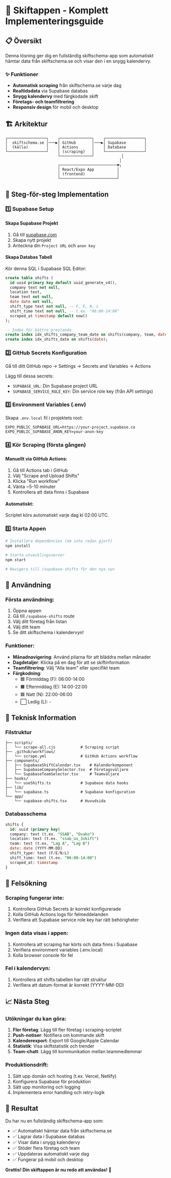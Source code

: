 # 🚀 Skiftappen - Komplett Implementeringsguide

## 📋 Översikt

Denna lösning ger dig en fullständig skiftschema-app som automatiskt hämtar data från skiftschema.se och visar den i en snygg kalendervy.

### ✨ Funktioner
- **Automatisk scraping** från skiftschema.se varje dag
- **Realtidsdata** via Supabase databas
- **Snygg kalendervy** med färgkodade skift
- **Företags- och teamfiltrering**
- **Responsiv design** för mobil och desktop

## 🏗️ Arkitektur

```
┌─────────────────┐    ┌──────────────┐    ┌─────────────────┐
│  skiftschema.se │───▶│ GitHub       │───▶│ Supabase        │
│  (källa)        │    │ Actions      │    │ Database        │
└─────────────────┘    │ (scraping)   │    └─────────────────┘
                       └──────────────┘            │
                                                  │
                       ┌─────────────────────────▼┐
                       │ React/Expo App          │
                       │ (frontend)              │
                       └─────────────────────────┘
```

## 🚀 Steg-för-steg Implementation

### 1️⃣ Supabase Setup

#### Skapa Supabase Projekt
1. Gå till [supabase.com](https://supabase.com)
2. Skapa nytt projekt
3. Anteckna din `Project URL` och `anon key`

#### Skapa Databas Tabell
Kör denna SQL i Supabase SQL Editor:

```sql
create table shifts (
  id uuid primary key default uuid_generate_v4(),
  company text not null,
  location text,
  team text not null,
  date date not null,
  shift_type text not null, -- F, E, N, L
  shift_time text not null, -- t.ex. "06:00-14:00"
  scraped_at timestamp default now()
);

-- Index för bättre prestanda
create index idx_shifts_company_team_date on shifts(company, team, date);
create index idx_shifts_date on shifts(date);
```

### 2️⃣ GitHub Secrets Konfiguration

Gå till ditt GitHub repo → Settings → Secrets and Variables → Actions

Lägg till dessa secrets:
- `SUPABASE_URL`: Din Supabase project URL
- `SUPABASE_SERVICE_ROLE_KEY`: Din service role key (från API settings)

### 3️⃣ Environment Variables (.env)

Skapa `.env.local` fil i projektets root:

```env
EXPO_PUBLIC_SUPABASE_URL=https://your-project.supabase.co
EXPO_PUBLIC_SUPABASE_ANON_KEY=your-anon-key
```

### 4️⃣ Kör Scraping (första gången)

#### Manuellt via GitHub Actions:
1. Gå till Actions tab i GitHub
2. Välj "Scrape and Upload Shifts"
3. Klicka "Run workflow"
4. Vänta ~5-10 minuter
5. Kontrollera att data finns i Supabase

#### Automatiskt:
Scriptet körs automatiskt varje dag kl 02:00 UTC.

### 5️⃣ Starta Appen

```bash
# Installera dependencies (om inte redan gjort)
npm install

# Starta utvecklingsserver
npm start

# Navigera till /supabase-shifts för den nya vyn
```

## 📱 Användning

### Första användning:
1. Öppna appen
2. Gå till `/supabase-shifts` route
3. Välj ditt företag från listan
4. Välj ditt team
5. Se ditt skiftschema i kalendervyn!

### Funktioner:
- **Månadnavigering**: Använd pilarna för att bläddra mellan månader
- **Dagdetaljer**: Klicka på en dag för att se skiftinformation
- **Teamfiltrering**: Välj "Alla team" eller specifikt team
- **Färgkodning**: 
  - 🟦 Förmiddag (F): 06:00-14:00
  - 🟧 Eftermiddag (E): 14:00-22:00  
  - 🟦 Natt (N): 22:00-06:00
  - ⬜ Ledig (L): -

## 🔧 Teknisk Information

### Filstruktur
```
├── scripts/
│   └── scrape-all.cjs           # Scraping script
├── .github/workflows/
│   └── scrape.yml               # GitHub Actions workflow
├── components/
│   ├── SupabaseShiftCalendar.tsx    # Kalenderkomponent
│   ├── SupabaseCompanySelector.tsx  # Företagsväljare
│   └── SupabaseTeamSelector.tsx     # Teamväljare
├── hooks/
│   └── useShifts.ts             # Supabase data hooks
├── lib/
│   └── supabase.ts              # Supabase konfiguration
└── app/
    └── supabase-shifts.tsx      # Huvudsida
```

### Databasschema
```sql
shifts {
  id: uuid (primary key)
  company: text (t.ex. "SSAB", "Ovako")
  location: text (t.ex. "ssab_ox_3skift") 
  team: text (t.ex. "Lag A", "Lag B")
  date: date (YYYY-MM-DD)
  shift_type: text (F/E/N/L)
  shift_time: text (t.ex. "06:00-14:00")
  scraped_at: timestamp
}
```

## 🐛 Felsökning

### Scraping fungerar inte:
1. Kontrollera GitHub Secrets är korrekt konfigurerade
2. Kolla GitHub Actions logs för felmeddelanden
3. Verifiera att Supabase service role key har rätt behörigheter

### Ingen data visas i appen:
1. Kontrollera att scraping har körts och data finns i Supabase
2. Verifiera environment variables (.env.local)
3. Kolla browser console för fel

### Fel i kalendervyn:
1. Kontrollera att shifts tabellen har rätt struktur
2. Verifiera att datum-format är korrekt (YYYY-MM-DD)

## 📈 Nästa Steg

### Utökningar du kan göra:
1. **Fler företag**: Lägg till fler företag i scraping-scriptet
2. **Push-notiser**: Notifiera om kommande skift
3. **Kalenderexport**: Export till Google/Apple Calendar
4. **Statistik**: Visa skiftstatistik och trender
5. **Team-chatt**: Lägg till kommunikation mellan teammedlemmar

### Produktionsdrift:
1. Sätt upp domän och hosting (t.ex. Vercel, Netlify)
2. Konfigurera Supabase för produktion
3. Sätt upp monitoring och logging
4. Implementera error handling och retry-logik

## 🎉 Resultat

Du har nu en fullständig skiftschema-app som:
- ✅ Automatiskt hämtar data från skiftschema.se
- ✅ Lagrar data i Supabase databas  
- ✅ Visar data i snygg kalendervy
- ✅ Stöder flera företag och team
- ✅ Uppdateras automatiskt varje dag
- ✅ Fungerar på mobil och desktop

**Grattis! Din skiftappen är nu redo att användas! 🚀**